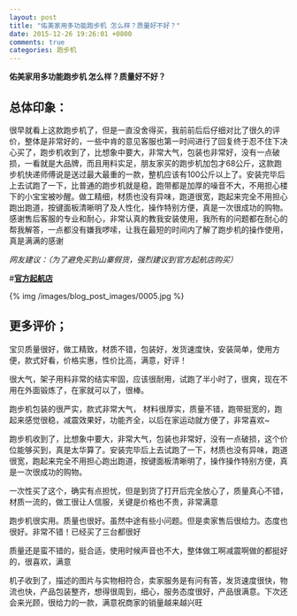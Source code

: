 ```yaml
---
layout: post
title: "佑美家用多功能跑步机 怎么样？质量好不好？"
date: 2015-12-26 19:26:01 +0800
comments: true
categories: 跑步机
---
```


**佑美家用多功能跑步机 怎么样？质量好不好？**

## 总体印象：

很早就看上这款跑步机了，但是一直没舍得买，我前前后后仔细对比了很久的评价，整体是非常好的，一些中肯的意见客服也第一时间进行了回复终于忍不住下决心买了，跑步机收到了，比想象中要大，非常大气，包装也非常好，没有一点破损，一看就是大品牌，而且用料实足，朋友家买的跑步机加包才68公斤，这款跑步机快递师傅说是送过最大最重的一款，整机应该有100公斤以上了。安装完毕后上去试跑了一下，比普通的跑步机就是稳，跑带都是加厚的噪音不大，不用担心楼下的小宝宝被吵醒。做工精细，材质也没有异味，跑道很宽，跑起来完全不用担心跑出跑道，按键面板清晰明了及人性化，操作特别方便，真是一次很成功的购物。感谢售后客服的专业和耐心，非常认真的教我安装使用，我所有的问题都在耐心的帮我解答，一点都没有嫌我啰嗦，让我在最短的时间内了解了跑步机的操作使用，真是满满的感谢

*网友建议：（为了避免买到山寨假货，强烈建议到官方起航店购买）*

#[**官方起航店**](http://redirect.simba.taobao.com/rd?w=unionnojs&f=http%3A%2F%2Fai.taobao.com%2Fauction%2Fedetail.htm%3Fe%3DRkFx7x8zz8G6k0Or%252B%252BH4tEIJABlXX1L%252F4mujNrE3oq%252BLltG5xFicOdXrTUTgh9sMDPIwxrc30rgx5xFFx04TddwPqZtsoXfgqLKJiCwc7I6msqdEeVczj3nayBoLCgTwGsTJlmLMNvyhN06VK4EBwA%253D%253D%26ptype%3D100010%26from%3Dbasic&k=5ccfdb950740ca16&c=un&b=alimm_0&p=mm_109581374_12296429_46532450)

<!--More-->

{% img /images/blog_post_images/0005.jpg %}

## 更多评价；

宝贝质量很好，做工精致，材质不错，包装好，发货速度快，安装简单，使用方便，款式好看，价格实惠，性价比高，满意，好评！

很大气，架子用料非常的结实牢固，应该很耐用，试跑了半小时了，很爽，现在不用在外面锻炼了，在家就可以了，很棒。

跑步机包装的很严实，款式非常大气， 材料很厚实，质量不错，跑带挺宽的，跑起来感觉很稳，减震效果好，功能齐全，以后在家运动就方便了，非常喜欢~

跑步机收到了，比想象中要大，非常大气，包装也非常好，没有一点破损，这个价位能够买到，真是太华算了。安装完毕后上去试跑了一下，材质也没有异味，跑道很宽，跑起来完全不用担心跑出跑道，按键面板清晰明了，操作操作特别方便，真是一次很成功的购物。

一次性买了这个，确实有点担忧，但是到货了打开后完全放心了，质量真心不错，材质一流的，做工很让人信服，关键是价格也不贵，非常满意

跑步机很实用。质量也很好。虽然中途有些小问题。但是卖家售后很给力。态度也很好。非常不错！已经买了三台都很好

质量还是蛮不错的，挺合适，使用时候声音也不大，整体做工啊减震啊做的都挺好的，很喜欢，满意

机子收到了，描述的图片与实物相符合，卖家服务是有问有答，发货速度很快，物流也快，产品包装整齐，想得很周到，细心，服务态度很好，产品很满意。下次还会来光顾，很给力的一款，满意祝商家的销量越来越兴旺